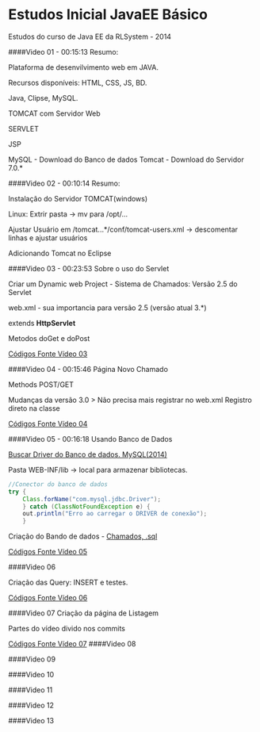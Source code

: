 Estudos Inicial JavaEE Básico
====================

Estudos do curso de Java EE da RLSystem - 2014

####Video 01 - 00:15:13
Resumo:

Plataforma de desenvilvimento web em JAVA.

Recursos disponíveis: HTML, CSS, JS, BD.

Java, Clipse, MySQL.

TOMCAT com Servidor Web

SERVLET

JSP

MySQL  - Download do Banco de dados
Tomcat - Download do Servidor 7.0.*

####Video 02 - 00:10:14
Resumo:

Instalação do Servidor TOMCAT(windows)

Linux: Extrir pasta -> mv para /opt/... 

Ajustar Usuário em /tomcat...*/conf/tomcat-users.xml -> descomentar linhas e ajustar usuários

Adicionando Tomcat no Eclipse

####Video 03 - 00:23:53
Sobre o uso do Servlet

Criar um Dynamic web Project - Sistema de Chamados: Versão 2.5 do Servlet

web.xml - sua importancia para versão 2.5 (versão atual 3.*)

extends __HttpServlet__

Metodos doGet e doPost

[Códigos Fonte Vídeo 03](https://github.com/josemalcher/EstudosInicialJavaEE/tree/master/Cod_video_3)

####Video 04 - 00:15:46
Página Novo Chamado

Methods POST/GET

Mudanças da versão 3.0 > Não precisa mais registrar no web.xml Registro direto na classe 

[Códigos Fonte Vídeo 04](https://github.com/josemalcher/EstudosInicialJavaEE/tree/master/Cod_video_4)

####Video 05 - 00:16:18
Usando Banco de Dados

[Buscar Driver do Banco de dados. MySQL(2014)](http://dev.mysql.com/downloads/connector/j/)

Pasta WEB-INF/lib -> local para armazenar bibliotecas.

```java
//Conector do banco de dados
try {
    Class.forName("com.mysql.jdbc.Driver");
    } catch (ClassNotFoundException e) {
    out.println("Erro ao carregar o DRIVER de conexão");
    }
```

Criação do Bando de dados - [Chamados, .sql](https://github.com/josemalcher/EstudosInicialJavaEE/blob/master/Cod_video_5/rlsys_chamados.sql)

[Códigos Fonte Vídeo 05](https://github.com/josemalcher/EstudosInicialJavaEE/tree/master/Cod_video_5)

####Video 06

Criação das Query: INSERT e testes.

[Códigos Fonte Vídeo 06](https://github.com/josemalcher/EstudosInicialJavaEE/tree/master/Cod_video_6)

####Video 07
Criação da página de Listagem

Partes do vídeo divido nos commits

[Códigos Fonte Vídeo 07](https://github.com/josemalcher/EstudosInicialJavaEE/tree/master/Cod_video_7)
####Video 08

####Video 09

####Video 10

####Video 11

####Video 12

####Video 13

